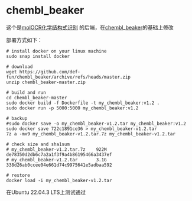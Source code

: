 # chembl_beaker

这个是[molOCR化学结构式识别](https://github.com/def-fun/molOCR)
的后端，在[chembl_beaker](https://github.com/chembl/chembl_beaker)的基础上修改

部署方式如下：

```shell
# install docker on your linux machine
sudo snap install docker

# download
wget https://github.com/def-fun/chembl_beaker/archive/refs/heads/master.zip
unzip chembl_beaker-master.zip

# build and run
cd chembl_beaker-master
sudo docker build -f Dockerfile -t my_chembl_beaker:v1.2 .
sudo docker run -p 5000:5000 my_chembl_beaker:v1.2

# backup
#sudo docker save -o my_chembl_beaker-v1.2.tar my_chembl_beaker:v1.2
sudo docker save 722c1891ce36 > my_chembl_beaker-v1.2.tar 
7z a -mx9 my_chembl_beaker-v1.2.tar.7z my_chembl_beaker-v1.2.tar

# check size and sha1sum
# my_chembl_beaker-v1.2.tar.7z    922M    de78350d2db6c7a2a1f3f9a4b86195466a3437ef
# my_chembl_beaker-v1.2.tar       3.1G    338d26ab0ccee04e661d74c9975641e5adbaa592

# restore
docker load -i my_chembl_beaker-v1.2.tar
```

在Ubuntu 22.04.3 LTS上测试通过
